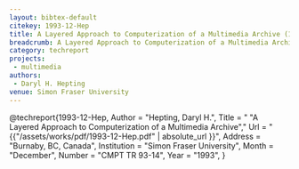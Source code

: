 ```yaml
---
layout: bibtex-default
citekey: 1993-12-Hep
title: A Layered Approach to Computerization of a Multimedia Archive (1993)
breadcrumb: A Layered Approach to Computerization of a Multimedia Archive (1993)
category: techreport
projects:
 - multimedia
authors:
 - Daryl H. Hepting
venue: Simon Fraser University
---
```

@techreport{1993-12-Hep,
	Author =  "Hepting, Daryl H.",
	Title = " "A Layered Approach to Computerization of a Multimedia Archive","
	Url = \"{{"/assets/works/pdf/1993-12-Hep.pdf" | absolute_url }}\",
	Address =  "Burnaby, BC, Canada",
	Institution =  "Simon Fraser University",
	Month =  "December",
	Number =  "CMPT TR 93-14",
	Year =  "1993",
}
